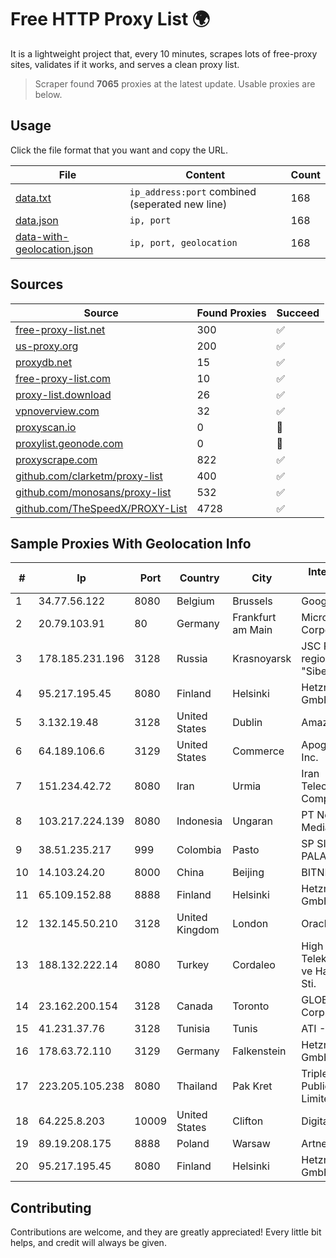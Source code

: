 
# Free HTTP Proxy List 🌍

It is a lightweight project that, every 10 minutes, scrapes lots of free-proxy sites, validates if it works, and serves a clean proxy list.


> Scraper found **7065** proxies at the latest update. Usable proxies are below.

## Usage

Click the file format that you want and copy the URL.


|File|Content|Count|
|----|-------|-----|
|[data.txt](https://raw.githubusercontent.com/themiralay/Proxy-List-World/master/data.txt)|`ip_address:port` combined (seperated new line)|168|
|[data.json](https://raw.githubusercontent.com/themiralay/Proxy-List-World/master/data.json)|`ip, port`|168|
|[data-with-geolocation.json](https://raw.githubusercontent.com/themiralay/Proxy-List-World/master/data-with-geolocation.json)|`ip, port, geolocation`|168|

## Sources

|Source|Found Proxies|Succeed|
|------|-------------|-------|
|[free-proxy-list.net](https://free-proxy-list.net)|300|✅|
|[us-proxy.org](https://www.us-proxy.org)|200|✅|
|[proxydb.net](http://proxydb.net)|15|✅|
|[free-proxy-list.com](https://free-proxy-list.com/?page=&port=&type%5B%5D=http&type%5B%5D=https&up_time=0&search=Search)|10|✅|
|[proxy-list.download](https://www.proxy-list.download/HTTP)|26|✅|
|[vpnoverview.com](https://vpnoverview.com/privacy/anonymous-browsing/free-proxy-servers)|32|✅|
|[proxyscan.io](https://www.proxyscan.io)|0|🚫|
|[proxylist.geonode.com](https://proxylist.geonode.com/api/proxy-list?limit=300&page=1&sort_by=lastChecked&sort_type=desc&protocols=http,https)|0|🚫|
|[proxyscrape.com](https://api.proxyscrape.com/v2/?request=displayproxies&protocol=http&timeout=10000&country=all&ssl=all&anonymity=all)|822|✅|
|[github.com/clarketm/proxy-list](https://raw.githubusercontent.com/clarketm/proxy-list/master/proxy-list-raw.txt)|400|✅|
|[github.com/monosans/proxy-list](https://raw.githubusercontent.com/monosans/proxy-list/main/proxies/http.txt)|532|✅|
|[github.com/TheSpeedX/PROXY-List](https://raw.githubusercontent.com/TheSpeedX/PROXY-List/master/http.txt)|4728|✅|


## Sample Proxies With Geolocation Info

|#|Ip|Port|Country|City|Internet Service Provider|
|-|--|----|-------|----|-------------------------|
|1|34.77.56.122|8080|Belgium|Brussels|Google LLC|
|2|20.79.103.91|80|Germany|Frankfurt am Main|Microsoft Corporation|
|3|178.185.231.196|3128|Russia|Krasnoyarsk|JSC Rostelecom regional branch "Siberia"|
|4|95.217.195.45|8080|Finland|Helsinki|Hetzner Online GmbH|
|5|3.132.19.48|3128|United States|Dublin|Amazon.com, Inc.|
|6|64.189.106.6|3129|United States|Commerce|Apogee Telecom Inc.|
|7|151.234.42.72|8080|Iran|Urmia|Iran Telecommunication Company PJS|
|8|103.217.224.139|8080|Indonesia|Ungaran|PT Nesta Indo Media|
|9|38.51.235.217|999|Colombia|Pasto|SP SISTEMAS PALACIOS LTDA|
|10|14.103.24.20|8000|China|Beijing|BITNET|
|11|65.109.152.88|8888|Finland|Helsinki|Hetzner Online GmbH|
|12|132.145.50.210|3128|United Kingdom|London|Oracle Corporation|
|13|188.132.222.14|8080|Turkey|Cordaleo|High Speed Telekomunikasyon ve Hab. Hiz. Ltd. Sti.|
|14|23.162.200.154|3128|Canada|Toronto|GLOBALTELEHOST Corp.|
|15|41.231.37.76|3128|Tunisia|Tunis|ATI - ISP|
|16|178.63.72.110|3129|Germany|Falkenstein|Hetzner Online GmbH|
|17|223.205.105.238|8080|Thailand|Pak Kret|Triple T Broadband Public Company Limited|
|18|64.225.8.203|10009|United States|Clifton|DigitalOcean, LLC|
|19|89.19.208.175|8888|Poland|Warsaw|Artnet Sp. z o.o.|
|20|95.217.195.45|8080|Finland|Helsinki|Hetzner Online GmbH|



## Contributing

Contributions are welcome, and they are greatly appreciated! Every
little bit helps, and credit will always be given.

